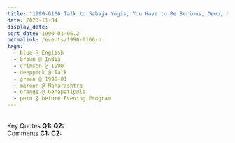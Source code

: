 ```yaml
---
title: "1990-0106 Talk to Sahaja Yogis, You Have to Be Serious, Deep, Seeking, Dedicated Sahaja Yogis (First and Foremost Attention Should Be on Sahaja Yoga) and Learn from Your Guru (How to Respect and Where to Respect, How to Desire, How You Behave), before the Evening Program, Gaṇapatīpuḷe, Maharashtra, India"
date: 2023-11-04
display_date: 
sort_date: 1990-01-06.2
permalink: /events/1990-0106-b
tags:
  - blue @ English
  - brown @ India
  - crimson @ 1990
  - deeppink @ Talk
  - green @ 1990-01
  - maroon @ Maharashtra
  - orange @ Ganapatipule
  - peru @ before Evening Program
---
```


<br>

<wave-list>
  <list-title color="DarkSeaGreen" width="55">Key Quotes</list-title>
  <list-item color="BlanchedAlmond" width="280"><b>Q1:</b> <i></i></list-item>
  <list-item color="Lavender" width="280"><b>Q2:</b> <i></i></list-item>
</wave-list>

<br>

<wave-list>
  <list-title color="DarkSeaGreen" width="55">Comments</list-title>
  <list-item color="BlanchedAlmond" width="280"><b>C1:</b> <i></i></list-item>
  <list-item color="Lavender" width="280"><b>C2:</b> <i></i></list-item>
</wave-list>